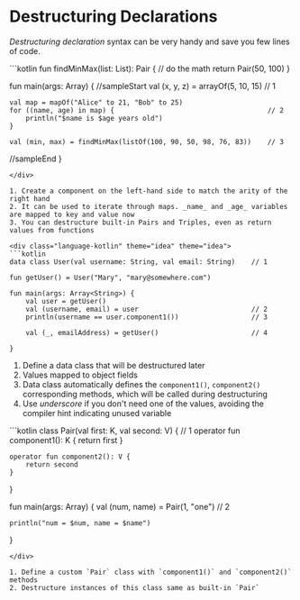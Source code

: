 # Destructuring Declarations

_Destructuring declaration_ syntax can be very handy and save you few lines of code.

<div class="language-kotlin" theme="idea" theme="idea">
```kotlin
fun findMinMax(list: List<Int>): Pair<Int, Int> { 
    // do the math
    return Pair(50, 100) 
}

fun main(args: Array<String>) {
//sampleStart
    val (x, y, z) = arrayOf(5, 10, 15)                              // 1

    val map = mapOf("Alice" to 21, "Bob" to 25)
    for ((name, age) in map) {                                      // 2
        println("$name is $age years old")          
    }

    val (min, max) = findMinMax(listOf(100, 90, 50, 98, 76, 83))    // 3

//sampleEnd
}
```
</div>

1. Create a component on the left-hand side to match the arity of the right hand
2. It can be used to iterate through maps. _name_ and _age_ variables are mapped to key and value now
3. You can destructure built-in Pairs and Triples, even as return values from functions

<div class="language-kotlin" theme="idea" theme="idea">
```kotlin
data class User(val username: String, val email: String)    // 1

fun getUser() = User("Mary", "mary@somewhere.com")

fun main(args: Array<String>) {
    val user = getUser()
    val (username, email) = user                            // 2
    println(username == user.component1())                  // 3

    val (_, emailAddress) = getUser()                       // 4
    
}
```
</div>

1. Define a data class that will be destructured later
2. Values mapped to object fields
3. Data class automatically defines the `component1()`, `component2()` corresponding methods, which will be called during destructuring
4. Use _underscore_ if you don't need one of the values, avoiding the compiler hint indicating unused variable    

<div class="language-kotlin" theme="idea" theme="idea">
```kotlin
class Pair<K, V>(val first: K, val second: V) {  // 1
    operator fun component1(): K {              
        return first
    }

    operator fun component2(): V {              
        return second
    }
}

fun main(args: Array<String>) {
    val (num, name) = Pair(1, "one")             // 2

    println("num = $num, name = $name")
}
```
</div>

1. Define a custom `Pair` class with `component1()` and `component2()` methods
2. Destructure instances of this class same as built-in `Pair`
